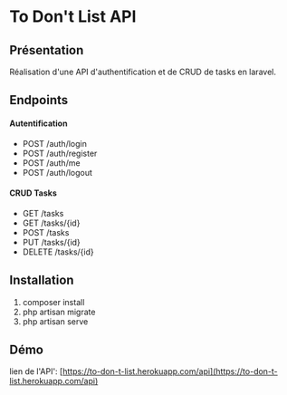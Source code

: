 # To Don't List API

## Présentation

Réalisation d'une API d'authentification et de CRUD de tasks en laravel.

## Endpoints
#### Autentification
- POST /auth/login
- POST /auth/register
- POST /auth/me
- POST /auth/logout


#### CRUD Tasks
- GET /tasks
- GET /tasks/{id}
- POST /tasks
- PUT /tasks/{id}
- DELETE /tasks/{id}

## Installation

1. composer install
2. php artisan migrate
3. php artisan serve

## Démo

lien de l'API': [https://to-don-t-list.herokuapp.com/api](https://to-don-t-list.herokuapp.com/api)
